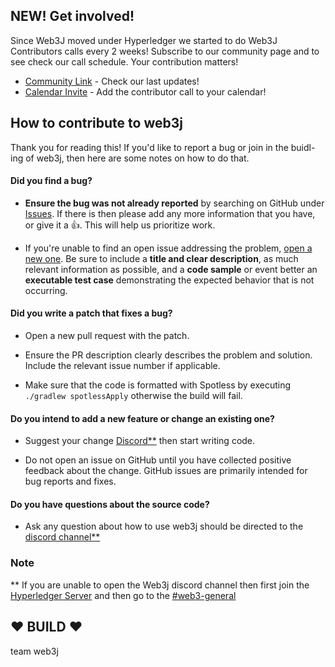 NEW! Get involved!
--------
Since Web3J moved under Hyperledger we started to do Web3J Contributors calls every 2 weeks!
Subscribe to our community page and to see check our call schedule.
Your contribution matters!
- [Community Link](https://lists.hyperledger.org/g/web3j) - Check our last updates!
- [Calendar Invite](https://lists.hyperledger.org/g/web3j/ics/invite.ics?repeatid=57401) - Add the contributor call to your calendar!


## How to contribute to web3j

Thank you for reading this! If you'd like to report a bug or join in the buidl-ing of web3j, then here are some notes on how to do that.

#### **Did you find a bug?**

* **Ensure the bug was not already reported** by searching on GitHub under [Issues](https://github.com/web3j/web3j/issues). If there is then please add any more information that you have, or give it a :+1:. This will help us prioritize work.

* If you're unable to find an open issue addressing the problem, [open a new one](https://github.com/web3j/web3j/issues/new). Be sure to include a **title and clear description**, as much relevant information as possible, and a **code sample** or event better an **executable test case** demonstrating the expected behavior that is not occurring.

#### **Did you write a patch that fixes a bug?**

* Open a new pull request with the patch.

* Ensure the PR description clearly describes the problem and solution. Include the relevant issue number if applicable.

* Make sure that the code is formatted with Spotless by executing `./gradlew spotlessApply` otherwise the build will fail.

#### **Do you intend to add a new feature or change an existing one?**

* Suggest your change [Discord**](https://discord.com/channels/905194001349627914/1195062053682032700) then start writing code.

* Do not open an issue on GitHub until you have collected positive feedback about the change. GitHub issues are primarily intended for bug reports and fixes.

#### **Do you have questions about the source code?**

* Ask any question about how to use web3j should be directed to the [discord channel**](https://discord.com/channels/905194001349627914/1195062053682032700)

### Note
** If you are unable to open the Web3j discord channel then first join the [Hyperledger Server](https://discord.gg/hyperledger) and then go to the [#web3-general](https://discord.com/channels/905194001349627914/1195062053682032700)

## :heart: BUILD :heart:

team web3j 
